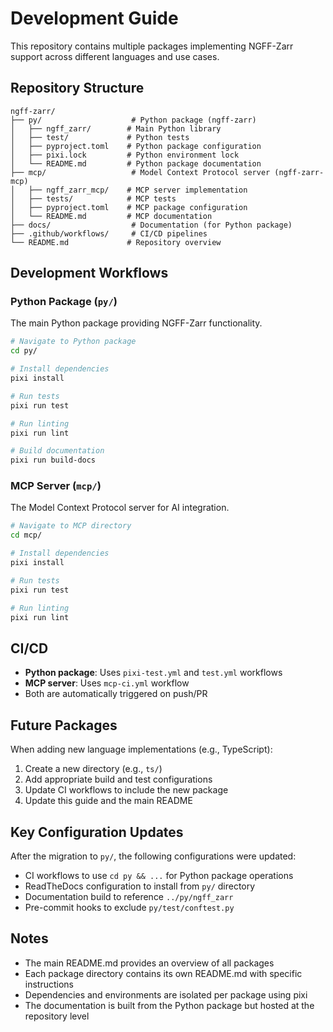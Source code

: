 <!-- SPDX-FileCopyrightText: Copyright (c) Fideus Labs LLC -->
<!-- SPDX-License-Identifier: MIT -->
# Development Guide

This repository contains multiple packages implementing NGFF-Zarr support across
different languages and use cases.

## Repository Structure

```
ngff-zarr/
├── py/                    # Python package (ngff-zarr)
│   ├── ngff_zarr/        # Main Python library
│   ├── test/             # Python tests
│   ├── pyproject.toml    # Python package configuration
│   ├── pixi.lock         # Python environment lock
│   └── README.md         # Python package documentation
├── mcp/                   # Model Context Protocol server (ngff-zarr-mcp)
│   ├── ngff_zarr_mcp/    # MCP server implementation
│   ├── tests/            # MCP tests
│   ├── pyproject.toml    # MCP package configuration
│   └── README.md         # MCP documentation
├── docs/                  # Documentation (for Python package)
├── .github/workflows/     # CI/CD pipelines
└── README.md             # Repository overview
```

## Development Workflows

### Python Package (`py/`)

The main Python package providing NGFF-Zarr functionality.

```bash
# Navigate to Python package
cd py/

# Install dependencies
pixi install

# Run tests
pixi run test

# Run linting
pixi run lint

# Build documentation
pixi run build-docs
```

### MCP Server (`mcp/`)

The Model Context Protocol server for AI integration.

```bash
# Navigate to MCP directory
cd mcp/

# Install dependencies
pixi install

# Run tests
pixi run test

# Run linting
pixi run lint
```

## CI/CD

- **Python package**: Uses `pixi-test.yml` and `test.yml` workflows
- **MCP server**: Uses `mcp-ci.yml` workflow
- Both are automatically triggered on push/PR

## Future Packages

When adding new language implementations (e.g., TypeScript):

1. Create a new directory (e.g., `ts/`)
2. Add appropriate build and test configurations
3. Update CI workflows to include the new package
4. Update this guide and the main README

## Key Configuration Updates

After the migration to `py/`, the following configurations were updated:

- CI workflows to use `cd py && ...` for Python package operations
- ReadTheDocs configuration to install from `py/` directory
- Documentation build to reference `../py/ngff_zarr`
- Pre-commit hooks to exclude `py/test/conftest.py`

## Notes

- The main README.md provides an overview of all packages
- Each package directory contains its own README.md with specific instructions
- Dependencies and environments are isolated per package using pixi
- The documentation is built from the Python package but hosted at the
  repository level

